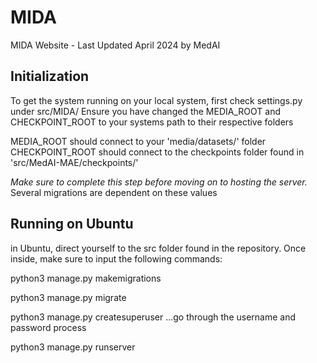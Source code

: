 # MIDA
MIDA Website - Last Updated April 2024 by MedAI


## Initialization

To get the system running on your local system, first check settings.py under src/MIDA/
Ensure you have changed the MEDIA_ROOT and CHECKPOINT_ROOT to your systems path to their respective folders

MEDIA_ROOT should connect to your 'media/datasets/' folder
CHECKPOINT_ROOT should connect to the checkpoints folder found in 'src/MedAI-MAE/checkpoints/'

*Make sure to complete this step before moving on to hosting the server.* Several migrations are dependent on these values


## Running on Ubuntu


in Ubuntu, direct yourself to the src folder found in the repository. Once inside, make sure to input the following commands:

python3 manage.py makemigrations

python3 manage.py migrate

python3 manage.py createsuperuser 
...go through the username and password process

python3 manage.py runserver
